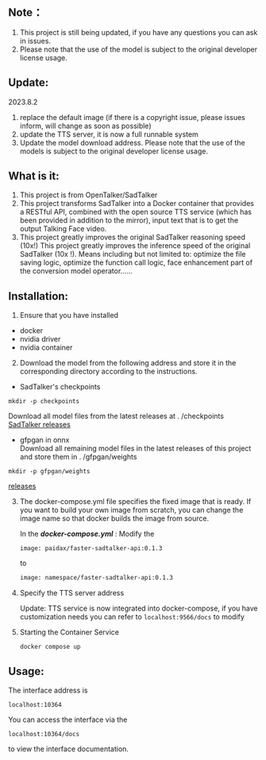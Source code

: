 ## Note：

1. This project is still being updated, if you have any questions you can ask in issues.
2. Please note that the use of the model is subject to the original developer license usage.

## Update:

2023.8.2

1. replace the default image (if there is a copyright issue, please issues inform, will change as soon as possible)
2. update the TTS server, it is now a full runnable system
3. Update the model download address. Please note that the use of the models is subject to the original developer license usage.

## What is it:

1. This project is from OpenTalker/SadTalker
2. This project transforms SadTalker into a Docker container that provides a RESTful API, combined with the open source TTS service (which has been provided in addition to the mirror), input text that is to get the output Talking Face video.
3. This project greatly improves the original SadTalker reasoning speed (10x!) This project greatly improves the inference speed of the original SadTalker (10x !). Means including but not limited to: optimize the file saving logic, optimize the function call logic, face enhancement part of the conversion model operator......

## Installation:

1. Ensure that you have installed

- docker
- nvidia driver
- nvidia container

2. Download the model from the following address and store it in the corresponding directory according to the instructions.

- SadTalker's checkpoints  
```shell
mkdir -p checkpoints
```  
Download all model files from the latest releases at . /checkpoints  
[SadTalker releases](https://github.com/OpenTalker/SadTalker/releases)

- gfpgan in onnx  
Download all remaining model files in the latest releases of this project and store them in . /gfpgan/weights  
```shell
mkdir -p gfpgan/weights
```  
[releases](https://github.com/kenwaytis/faster-SadTalker-API/releases)

3. The docker-compose.yml file specifies the fixed image that is ready. If you want to build your own image from scratch, you can change the image name so that docker builds the image from source.

   In the ***docker-compose.yml*** :
   Modify the

   ```
   image: paidax/faster-sadtalker-api:0.1.3
   ```

   to

   ```dockerfile
   image: namespace/faster-sadtalker-api:0.1.3
   ```

4. Specify the TTS server address

   Update: TTS service is now integrated into docker-compose, if you have customization needs you can refer to `localhost:9566/docs` to modify

5. Starting the Container Service

   ```shell
   docker compose up
   ```

## Usage:

The interface address is

```http
localhost:10364
```

You can access the interface via the
```http
localhost:10364/docs
```

to view the interface documentation.
